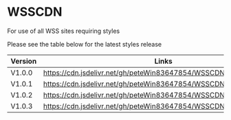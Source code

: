 # WSSCDN
For use of all WSS sites requiring styles

Please see the table below for the latest styles release

| Version | Links |
|-------- | ----- |
| V1.0.0  | https://cdn.jsdelivr.net/gh/peteWin83647854/WSSCDN@v1.0.0/main.css |
| V1.0.1 | https://cdn.jsdelivr.net/gh/peteWin83647854/WSSCDN@v1.0.1/main.css |
| V1.0.2 | https://cdn.jsdelivr.net/gh/peteWin83647854/WSSCDN@v1.0.2/main.css |
| V1.0.3 | https://cdn.jsdelivr.net/gh/peteWin83647854/WSSCDN@v1.0.3/main.css |
